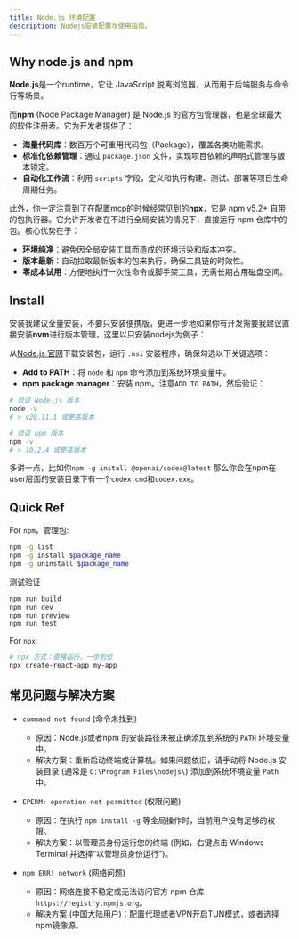 ```yaml
---
title: Node.js 环境配置
description: Nodejs安装配置与使用指南。
---
```


## Why node.js and npm

**Node.js**是一个runtime，它让 JavaScript 脱离浏览器，从而用于后端服务与命令行等场景。

而**npm** (Node Package Manager) 是 Node.js 的官方包管理器，也是全球最大的软件注册表。它为开发者提供了：
- **海量代码库**：数百万个可重用代码包（Package），覆盖各类功能需求。
- **标准化依赖管理**：通过 `package.json` 文件，实现项目依赖的声明式管理与版本锁定。
- **自动化工作流**：利用 `scripts` 字段，定义和执行构建、测试、部署等项目生命周期任务。

此外，你一定注意到了在配置mcp的时候经常见到的**npx**，它是 npm v5.2+ 自带的包执行器。它允许开发者在不进行全局安装的情况下，直接运行 npm 仓库中的包。核心优势在于：
- **环境纯净**：避免因全局安装工具而造成的环境污染和版本冲突。
- **版本最新**：自动拉取最新版本的包来执行，确保工具链的时效性。
- **零成本试用**：方便地执行一次性命令或脚手架工具，无需长期占用磁盘空间。


## Install
安装我建议全量安装，不要只安装便携版，更进一步地如果你有开发需要我建议直接安装**nvm**进行版本管理，这里以只安装nodejs为例子：

从[Node.js 官网](https://nodejs.org/)下载安装包，运行 `.msi` 安装程序，确保勾选以下关键选项：
- **Add to PATH**：将 `node` 和 `npm` 命令添加到系统环境变量中。
- **npm package manager**：安装 npm。注意`ADD TO PATH`，然后验证：
```bash
# 验证 Node.js 版本
node -v
# > v20.11.1 或更高版本

# 验证 npm 版本
npm -v
# > 10.2.4 或更高版本
```

多讲一点，比如你`npm -g install @openai/codex@latest`
那么你会在npm在user层面的安装目录下有一个`codex.cmd`和`codex.exe`。


## Quick Ref
For `npm`，管理包:
```bash
npm -g list
npm -g install $package_name
npm -g uninstall $package_name
```
测试验证
```bash
npm run build
npm run dev
npm run preview
npm run test
```

For `npx`:
```bash
# npx 方式：直接运行，一步到位
npx create-react-app my-app
```

## 常见问题与解决方案

- `command not found` (命令未找到)
  - 原因：Node.js或者npm 的安装路径未被正确添加到系统的 `PATH` 环境变量中。
  - 解决方案：重新启动终端或计算机。如果问题依旧，请手动将 Node.js 安装目录 (通常是 `C:\Program Files\nodejs\`) 添加到系统环境变量 `Path` 中。

- `EPERM: operation not permitted` (权限问题)
  - 原因：在执行 `npm install -g` 等全局操作时，当前用户没有足够的权限。
  - 解决方案：以管理员身份运行您的终端 (例如，右键点击 Windows Terminal 并选择“以管理员身份运行”)。

- `npm ERR! network` (网络问题)
  - 原因：网络连接不稳定或无法访问官方 npm 仓库 `https://registry.npmjs.org`。
  - 解决方案 (中国大陆用户)：配置代理或者VPN开启TUN模式，或者选择npm镜像源。